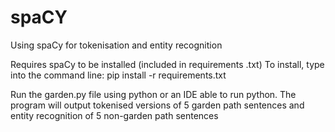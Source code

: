 # spaCY
Using spaCy for tokenisation and entity recognition

Requires spaCy to be installed (included in requirements .txt) To install, type into the command line: pip install -r requirements.txt

Run the garden.py file using python or an IDE able to run python. The program will output tokenised versions of 5 garden path sentences and entity recognition of 5 non-garden path sentences
